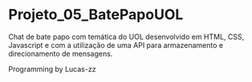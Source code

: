 # Projeto_05_BatePapoUOL

Chat de bate papo com temática do UOL desenvolvido em HTML, CSS, Javascript e com a utilização de uma API para armazenamento e direcionamento de mensagens.


Programming by Lucas-zz
